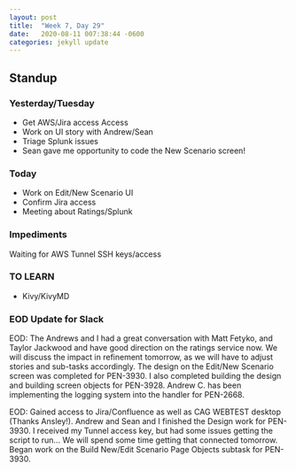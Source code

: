 ```yaml
---
layout: post
title:  "Week 7, Day 29"
date:   2020-08-11 007:38:44 -0600
categories: jekyll update
---
```


## Standup

### Yesterday/Tuesday
* Get AWS/Jira access Access 
* Work on UI story with Andrew/Sean
* Triage Splunk issues
* Sean gave me opportunity to code the New Scenario screen!

### Today
* Work on Edit/New Scenario UI
* Confirm Jira access
* Meeting about Ratings/Splunk


### Impediments
Waiting for AWS Tunnel SSH keys/access

### TO LEARN
* Kivy/KivyMD

### EOD Update for Slack

EOD: The Andrews and I had a great conversation with Matt Fetyko, and Taylor Jackwood and have good direction on the ratings service now. We will discuss the impact in refinement tomorrow, as we will have to adjust stories and sub-tasks accordingly. The design on the Edit/New Scenario screen was completed for PEN-3930. I also completed building the design and building screen objects for PEN-3928. Andrew C. has been implementing the logging system into the handler for PEN-2668.

EOD: Gained access to Jira/Confluence as well as CAG WEBTEST desktop (Thanks Ansley!). Andrew and Sean and I finished the Design work for PEN-3930. I received my Tunnel access key, but had some issues getting the script to run... We will spend some time getting that connected tomorrow. Began work on the Build New/Edit Scenario Page Objects subtask for PEN-3930. 